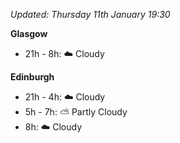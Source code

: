 *Updated: Thursday 11th January 19:30*

**Glasgow**

* 21h - 8h: :cloud: Cloudy

**Edinburgh**

* 21h - 4h: :cloud: Cloudy
* 5h - 7h: :partly_sunny: Partly Cloudy
* 8h: :cloud: Cloudy
